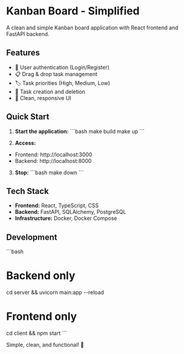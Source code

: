 # Kanban Board - Simplified

A clean and simple Kanban board application with React frontend and FastAPI backend.

## Features

- 🔐 User authentication (Login/Register)
- 📋 Drag & drop task management
- 🏷️ Task priorities (High, Medium, Low)
- 📝 Task creation and deletion
- 🎨 Clean, responsive UI

## Quick Start

1. **Start the application:**
\`\`\`bash
make build
make up
\`\`\`

2. **Access:**
- Frontend: http://localhost:3000
- Backend: http://localhost:8000

3. **Stop:**
\`\`\`bash
make down
\`\`\`

## Tech Stack

- **Frontend:** React, TypeScript, CSS
- **Backend:** FastAPI, SQLAlchemy, PostgreSQL
- **Infrastructure:** Docker, Docker Compose

## Development

\`\`\`bash
# Backend only
cd server && uvicorn main:app --reload

# Frontend only  
cd client && npm start
\`\`\`

Simple, clean, and functional! 🚀
